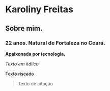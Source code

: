 # Karoliny Freitas

## Sobre mim.

### 22 anos. Natural de Fortaleza no Ceará. 

**Apaixonada por tecnologia.**

_Texto em itálico_

~~Texto riscado~~

<!-- Texto comentado -->

> Texto de citação

